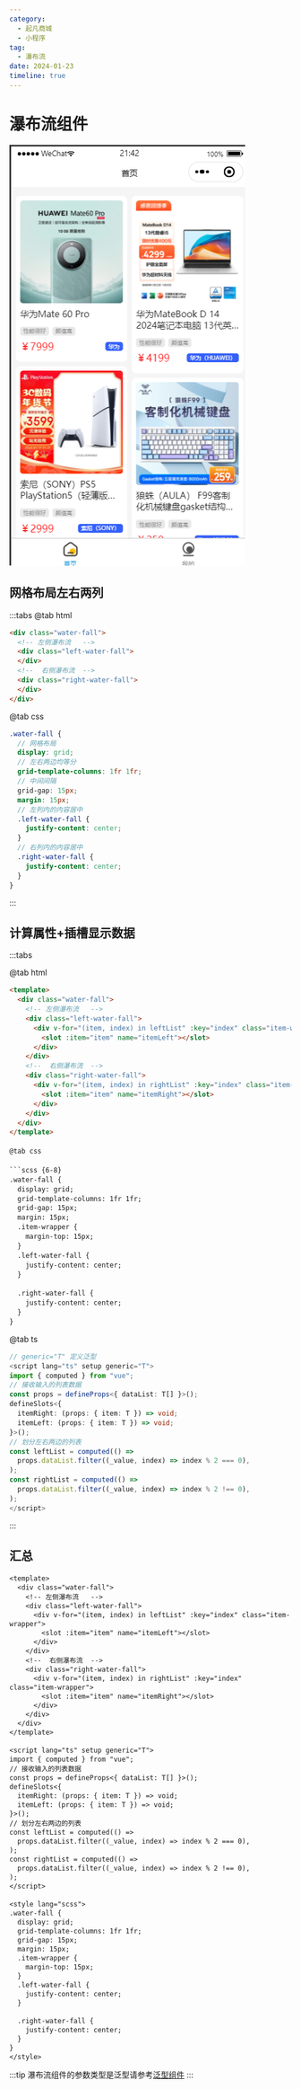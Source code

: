 ```yaml
---
category:
  - 起凡商城
  - 小程序
tag:
  - 瀑布流
date: 2024-01-23
timeline: true
---
```

# 瀑布流组件

![效果](../../product/walter-fall.png)

## 网格布局左右两列

:::tabs
@tab html

```html
<div class="water-fall">
  <!-- 左侧瀑布流   -->
  <div class="left-water-fall">
  </div>
  <!--  右侧瀑布流  -->
  <div class="right-water-fall">
  </div>
</div>
```

@tab css

```scss
.water-fall {
  // 网格布局
  display: grid;
  // 左右两边均等分
  grid-template-columns: 1fr 1fr;
  // 中间间隔
  grid-gap: 15px;
  margin: 15px;
  // 左列内的内容居中
  .left-water-fall {
    justify-content: center;
  }
  // 右列内的内容居中
  .right-water-fall {
    justify-content: center;
  }
}
```

:::

## 计算属性+插槽显示数据

:::tabs

@tab html

```html {5-7,11-13}
<template>
  <div class="water-fall">
    <!-- 左侧瀑布流   -->
    <div class="left-water-fall">
      <div v-for="(item, index) in leftList" :key="index" class="item-wrapper">
        <slot :item="item" name="itemLeft"></slot>
      </div>
    </div>
    <!--  右侧瀑布流  -->
    <div class="right-water-fall">
      <div v-for="(item, index) in rightList" :key="index" class="item-wrapper">
        <slot :item="item" name="itemRight"></slot>
      </div>
    </div>
  </div>
</template>

@tab css

```scss {6-8}
.water-fall {
  display: grid;
  grid-template-columns: 1fr 1fr;
  grid-gap: 15px;
  margin: 15px;
  .item-wrapper {
    margin-top: 15px;
  }
  .left-water-fall {
    justify-content: center;
  }

  .right-water-fall {
    justify-content: center;
  }
}
```

@tab ts

```ts
// generic="T" 定义泛型
<script lang="ts" setup generic="T">
import { computed } from "vue";
// 接收输入的列表数据
const props = defineProps<{ dataList: T[] }>();
defineSlots<{
  itemRight: (props: { item: T }) => void;
  itemLeft: (props: { item: T }) => void;
}>();
// 划分左右两边的列表
const leftList = computed(() =>
  props.dataList.filter((_value, index) => index % 2 === 0),
);
const rightList = computed(() =>
  props.dataList.filter((_value, index) => index % 2 !== 0),
);
</script>
```

:::

## 汇总

```vue
<template>
  <div class="water-fall">
    <!-- 左侧瀑布流   -->
    <div class="left-water-fall">
      <div v-for="(item, index) in leftList" :key="index" class="item-wrapper">
        <slot :item="item" name="itemLeft"></slot>
      </div>
    </div>
    <!--  右侧瀑布流  -->
    <div class="right-water-fall">
      <div v-for="(item, index) in rightList" :key="index" class="item-wrapper">
        <slot :item="item" name="itemRight"></slot>
      </div>
    </div>
  </div>
</template>

<script lang="ts" setup generic="T">
import { computed } from "vue";
// 接收输入的列表数据
const props = defineProps<{ dataList: T[] }>();
defineSlots<{
  itemRight: (props: { item: T }) => void;
  itemLeft: (props: { item: T }) => void;
}>();
// 划分左右两边的列表
const leftList = computed(() =>
  props.dataList.filter((_value, index) => index % 2 === 0),
);
const rightList = computed(() =>
  props.dataList.filter((_value, index) => index % 2 !== 0),
);
</script>

<style lang="scss">
.water-fall {
  display: grid;
  grid-template-columns: 1fr 1fr;
  grid-gap: 15px;
  margin: 15px;
  .item-wrapper {
    margin-top: 15px;
  }
  .left-water-fall {
    justify-content: center;
  }

  .right-water-fall {
    justify-content: center;
  }
}
</style>

```

:::tip
瀑布流组件的参数类型是泛型请参考[泛型组件](https://vuejs.org/api/sfc-script-setup.html#generics)
:::

